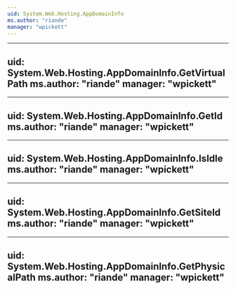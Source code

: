 ```yaml
---
uid: System.Web.Hosting.AppDomainInfo
ms.author: "riande"
manager: "wpickett"
---
```


---
uid: System.Web.Hosting.AppDomainInfo.GetVirtualPath
ms.author: "riande"
manager: "wpickett"
---

---
uid: System.Web.Hosting.AppDomainInfo.GetId
ms.author: "riande"
manager: "wpickett"
---

---
uid: System.Web.Hosting.AppDomainInfo.IsIdle
ms.author: "riande"
manager: "wpickett"
---

---
uid: System.Web.Hosting.AppDomainInfo.GetSiteId
ms.author: "riande"
manager: "wpickett"
---

---
uid: System.Web.Hosting.AppDomainInfo.GetPhysicalPath
ms.author: "riande"
manager: "wpickett"
---
